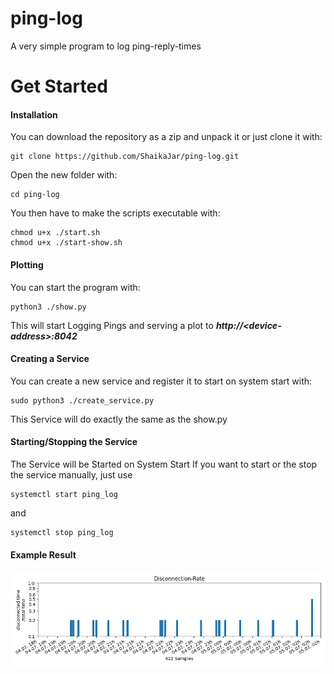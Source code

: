 # ping-log
A very simple program to log ping-reply-times

# Get Started  
#### Installation  
You can download the repository as a zip and unpack it or just clone it with:
```
git clone https://github.com/ShaikaJar/ping-log.git
```  
Open the new folder with:
```
cd ping-log
```  

You then have to make the scripts executable with:

```
chmod u+x ./start.sh
chmod u+x ./start-show.sh
```

#### Plotting  
You can start the program with:
```
python3 ./show.py
```
This will start Logging Pings and serving a plot to **_http://\<device-address\>:8042_**  


#### Creating a Service
You can create a new service and register it to start on system start with:   
```
sudo python3 ./create_service.py
```
This Service will do exactly the same as the show.py

#### Starting/Stopping the Service
The Service will be Started on System Start
If you want to start or the stop the service manually, just use
```
systemctl start ping_log
```
and
```
systemctl stop ping_log
``` 

#### Example Result

![Example-Image](./ping.png)